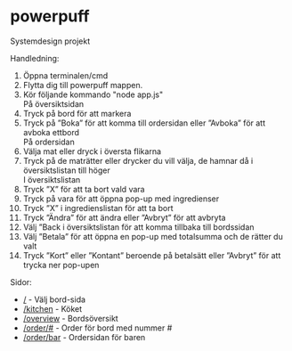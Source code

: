 # powerpuff
Systemdesign projekt

Handledning: <br />
1) Öppna terminalen/cmd  <br />
2) Flytta dig till powerpuff mappen. <br />
2) Kör följande kommando "node app.js" <br />
På översiktsidan <br />
3) Tryck på bord för att markera <br />
4) Tryck på ”Boka” för att komma till ordersidan eller ”Avboka” för att avboka ettbord <br />
På ordersidan <br />
5) Välja mat eller dryck i översta flikarna <br />
6) Tryck på de maträtter eller drycker du vill välja, de hamnar då i översiktslistan till höger <br />
I översiktslistan <br />
7) Tryck ”X” för att ta bort vald vara <br />
8) Tryck på vara för att öppna pop-up med ingredienser  <br />
9) Tryck ”X” i ingredienslistan för att ta bort <br />
10) Tryck ”Ändra” för att ändra eller ”Avbryt” för att avbryta <br />
11) Välj ”Back i översiktslistan för att komma tillbaka till bordssidan <br />
12) Välj ”Betala” för att öppna en pop-up med totalsumma och de rätter du valt <br />
12) Tryck ”Kort” eller ”Kontant” beroende på betalsätt eller ”Avbryt” för att trycka ner pop-upen <br />

Sidor:
* [/](http://localhost:3000/) - Välj bord-sida
* [/kitchen](http://localhost:3000/kitchen) - Köket
* [/overview](http://localhost:3000/overview) - Bordsöversikt
* [/order/#](http://localhost:3000/order/1) - Order för bord med nummer #
* [/order/bar](http://localhost:3000/order/bar) - Ordersidan för baren
